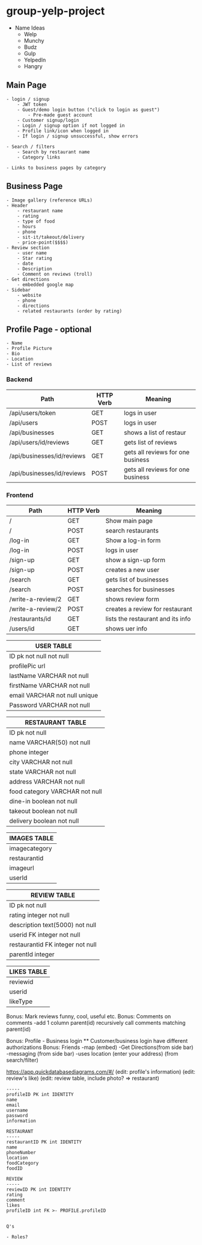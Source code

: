 # group-yelp-project

- Name Ideas
    - Welp
    - Munchy
    - Budz
    - Gulp
    - YelpedIn
    - Hangry

## Main Page
    - login / signup
        - JWT token
        - Guest/demo login button ("click to login as guest")
            - Pre-made guest account
        - Customer signup/login
        - Login / signup option if not logged in
        - Profile link/icon when logged in
        - If login / signup unsuccessful, show errors

    - Search / filters
        - Search by restaurant name
        - Category links

    - Links to business pages by category

## Business Page
    - Image gallery (reference URLs)
    - Header
        - restaurant name
        - rating
        - type of food
        - hours
        - phone
        - sit-it/takeout/delivery
        - price-point($$$$)
    - Review section
        - user name
        - Star rating
        - date
        - Description
        - Comment on reviews (troll)
    - Get directions
        - embedded google map
    - Sidebar
        - website
        - phone
        - directions
        - related restaurants (order by rating)

## Profile Page - optional
    - Name
    - Profile Picture
    - Bio
    - Location
    - List of reviews

### Backend
|    Path    |   HTTP Verb   |          Meaning            |
|------------|---------------|-----------------------------|
|    /api/users/token     |      GET      |     logs in user      |
|    /api/users     |     POST      |       logs in user          |
|  /api/businesses  |      GET      |   shows a list of restaur    |
|   /api/users/id/reviews    |      GET      |    gets list of reviews     |
|  /api/businesses/id/reviews  |  GET  | gets all reviews for one business |
|  /api/businesses/id/reviews  |  POST  | gets all reviews for one business |

### Frontend
|    Path            |   HTTP Verb   |          Meaning                   |
|--------------------|---------------|------------------------------------|
|         /          |      GET      |       Show main page               |
|         /          |      POST     |      search restaurants            |
|       /log-in      |      GET      |      Show a log-in form            |
|       /log-in      |      POST     |         logs in user               |
|      /sign-up      |      GET      |      show a sign-up form           |
|      /sign-up      |      POST     |      creates a new user            |
|      /search       |      GET      |   gets list of businesses          |
|      /search       |      POST     |    searches for businesses         |
| /write-a-review/2  |      GET      |        shows review form           |
| /write-a-review/2  |     POST      |    creates a review for restaurant |
|  /restaurants/id   |      GET      |  lists the restaurant and its info |
|      /users/id     |      GET      |        shows uer info              |




| USER TABLE |
| ---------  |
| ID  pk not null not null   |
| profilePic url  |
| lastName  VARCHAR not null|
| firstName VARCHAR not null|
| email  VARCHAR  not null unique |
| Password  VARCHAR not null|

| RESTAURANT TABLE  |
|-------------------|
| ID pk not null    |
| name  VARCHAR(50) not null |
| phone integer            |
| city VARCHAR not null  |
| state VARCHAR not null    |
| address VARCHAR not null |
| food category VARCHAR not null |
| dine-in boolean not null|
| takeout boolean not null |
| delivery boolean not null |

| IMAGES TABLE |
|--------------|
| imagecategory|
| restaurantid |
| imageurl     |
| userId      |

| REVIEW TABLE |
|--------------|
| ID pk not null |
| rating integer not null|
| description text(5000) not null |
| userid FK integer not null    |
| restaurantid FK integer not null |
| parentId integer |


<!-- | COMMENTS TABLE |
|----------------|
| ID int pk not null |
| reviewid int not null |
| userid |
| description text(5000) | -->

| LIKES TABLE |
|-------------|
| reviewid |
| userid |
| likeType |






Bonus: Mark reviews funny, cool, useful etc.
Bonus: Comments on comments
-add 1 column parent(id)
recursively call comments matching parent(id)

Bonus: Profile
    - Business login
    ** Customer/business login have different authorizations
Bonus: Friends
-map (embed)
-Get Directions(from side bar)
-messaging (from side bar)
-uses location (enter your address) (from search/filter)


https://app.quickdatabasediagrams.com/#/
(edit: profile's information)
(edit: review's like)
(edit: review table, include photo? => restaurant)


```PROFILE
-----
profileID PK int IDENTITY
name
email
username
password
information

RESTAURANT
-----
restaurantID PK int IDENTITY
name
phoneNumber
location
foodCategory
foodID

REVIEW
-----
reviewID PK int IDENTITY
rating
comment
likes
profileID int FK >- PROFILE.profileID


Q's

- Roles?
